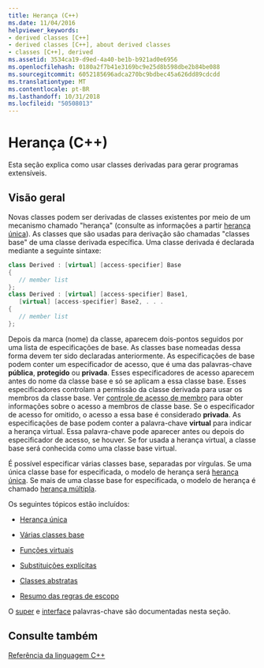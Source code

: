 ```yaml
---
title: Herança (C++)
ms.date: 11/04/2016
helpviewer_keywords:
- derived classes [C++]
- derived classes [C++], about derived classes
- classes [C++], derived
ms.assetid: 3534ca19-d9ed-4a40-be1b-b921ad0e6956
ms.openlocfilehash: 0180a2f7b41e3169bc9e25d8b598dbe2b84be088
ms.sourcegitcommit: 6052185696adca270bc9bdbec45a626dd89cdcdd
ms.translationtype: MT
ms.contentlocale: pt-BR
ms.lasthandoff: 10/31/2018
ms.locfileid: "50508013"
---
```

# <a name="inheritance--c"></a>Herança (C++)

Esta seção explica como usar classes derivadas para gerar programas extensíveis.

## <a name="overview"></a>Visão geral

Novas classes podem ser derivadas de classes existentes por meio de um mecanismo chamado "herança" (consulte as informações a partir [herança única](../cpp/single-inheritance.md)). As classes que são usadas para derivação são chamadas "classes base" de uma classe derivada específica. Uma classe derivada é declarada mediante a seguinte sintaxe:

```cpp
class Derived : [virtual] [access-specifier] Base
{
   // member list
};
class Derived : [virtual] [access-specifier] Base1,
   [virtual] [access-specifier] Base2, . . .
{
   // member list
};
```

Depois da marca (nome) da classe, aparecem dois-pontos seguidos por uma lista de especificações de base.  As classes base nomeadas dessa forma devem ter sido declaradas anteriormente.  As especificações de base podem conter um especificador de acesso, que é uma das palavras-chave **pública**, **protegido** ou **privada**.  Esses especificadores de acesso aparecem antes do nome da classe base e só se aplicam a essa classe base.  Esses especificadores controlam a permissão da classe derivada para usar os membros da classe base.  Ver [controle de acesso de membro](../cpp/member-access-control-cpp.md) para obter informações sobre o acesso a membros de classe base.  Se o especificador de acesso for omitido, o acesso a essa base é considerado **privada**.  As especificações de base podem conter a palavra-chave **virtual** para indicar a herança virtual.  Essa palavra-chave pode aparecer antes ou depois do especificador de acesso, se houver.  Se for usada a herança virtual, a classe base será conhecida como uma classe base virtual.

É possível especificar várias classes base, separadas por vírgulas.  Se uma única classe base for especificada, o modelo de herança será [herança única](../cpp/single-inheritance.md). Se mais de uma classe base for especificada, o modelo de herança é chamado [herança múltipla](../cpp/multiple-base-classes.md).

Os seguintes tópicos estão incluídos:

- [Herança única](../cpp/single-inheritance.md)

- [Várias classes base](../cpp/multiple-base-classes.md)

- [Funções virtuais](../cpp/virtual-functions.md)

- [Substituições explícitas](../cpp/explicit-overrides-cpp.md)

- [Classes abstratas](../cpp/abstract-classes-cpp.md)

- [Resumo das regras de escopo](../cpp/summary-of-scope-rules.md)

O [super](../cpp/super.md) e [interface](../cpp/interface.md) palavras-chave são documentadas nesta seção.

## <a name="see-also"></a>Consulte também

[Referência da linguagem C++](../cpp/cpp-language-reference.md)